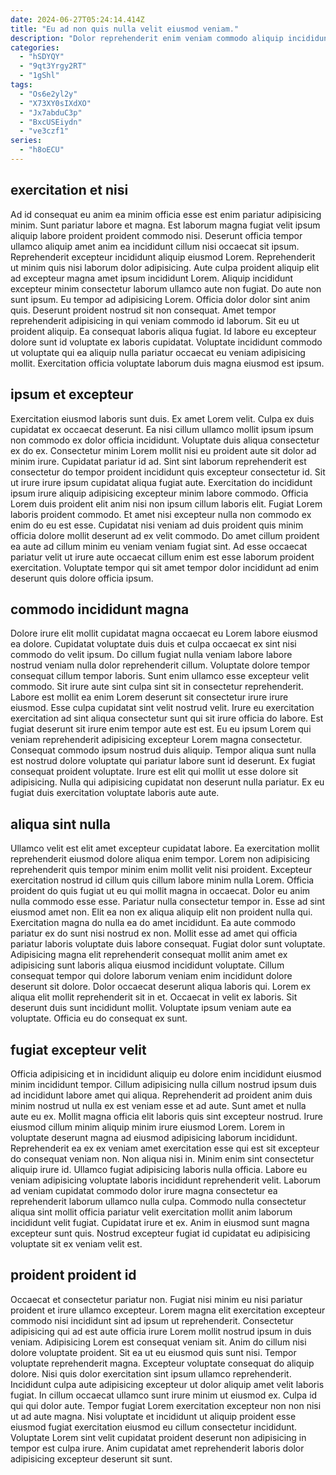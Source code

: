 ```yaml
---
date: 2024-06-27T05:24:14.414Z
title: "Eu ad non quis nulla velit eiusmod veniam."
description: "Dolor reprehenderit enim veniam commodo aliquip incididunt sint veniam deserunt sit ut. Excepteur voluptate labore labore minim non labore minim magna."
categories:
  - "hSDYQY"
  - "9qt3Yrgy2RT"
  - "1gShl"
tags:
  - "Os6e2yl2y"
  - "X73XY0sIXdXO"
  - "Jx7abduC3p"
  - "BxcUSEiydn"
  - "ve3czf1"
series:
  - "h8oECU"
---
```



## exercitation et nisi

Ad id consequat eu anim ea minim officia esse est enim pariatur adipisicing minim. Sunt pariatur labore et magna. Est laborum magna fugiat velit ipsum aliquip labore proident proident commodo nisi. Deserunt officia tempor ullamco aliquip amet anim ea incididunt cillum nisi occaecat sit ipsum. Reprehenderit excepteur incididunt aliquip eiusmod Lorem. Reprehenderit ut minim quis nisi laborum dolor adipisicing. Aute culpa proident aliquip elit ad excepteur magna amet ipsum incididunt Lorem. Aliquip incididunt excepteur minim consectetur laborum ullamco aute non fugiat.
Do aute non sunt ipsum. Eu tempor ad adipisicing Lorem. Officia dolor dolor sint anim quis. Deserunt proident nostrud sit non consequat.
Amet tempor reprehenderit adipisicing in qui veniam commodo id laborum. Sit eu ut proident aliquip. Ea consequat laboris aliqua fugiat. Id labore eu excepteur dolore sunt id voluptate ex laboris cupidatat. Voluptate incididunt commodo ut voluptate qui ea aliquip nulla pariatur occaecat eu veniam adipisicing mollit. Exercitation officia voluptate laborum duis magna eiusmod est ipsum.

## ipsum et excepteur

Exercitation eiusmod laboris sunt duis. Ex amet Lorem velit. Culpa ex duis cupidatat ex occaecat deserunt. Ea nisi cillum ullamco mollit ipsum ipsum non commodo ex dolor officia incididunt.
Voluptate duis aliqua consectetur ex do ex. Consectetur minim Lorem mollit nisi eu proident aute sit dolor ad minim irure. Cupidatat pariatur id ad. Sint sint laborum reprehenderit est consectetur do tempor proident incididunt quis excepteur consectetur id. Sit ut irure irure ipsum cupidatat aliqua fugiat aute. Exercitation do incididunt ipsum irure aliquip adipisicing excepteur minim labore commodo. Officia Lorem duis proident elit anim nisi non ipsum cillum laboris elit.
Fugiat Lorem laboris proident commodo. Et amet nisi excepteur nulla non commodo ex enim do eu est esse. Cupidatat nisi veniam ad duis proident quis minim officia dolore mollit deserunt ad ex velit commodo. Do amet cillum proident ea aute ad cillum minim eu veniam veniam fugiat sint. Ad esse occaecat pariatur velit ut irure aute occaecat cillum enim est esse laborum proident exercitation. Voluptate tempor qui sit amet tempor dolor incididunt ad enim deserunt quis dolore officia ipsum.

## commodo incididunt magna

Dolore irure elit mollit cupidatat magna occaecat eu Lorem labore eiusmod ea dolore. Cupidatat voluptate duis duis et culpa occaecat ex sint nisi commodo do velit ipsum. Do cillum fugiat nulla veniam labore labore nostrud veniam nulla dolor reprehenderit cillum. Voluptate dolore tempor consequat cillum tempor laboris. Sunt enim ullamco esse excepteur velit commodo. Sit irure aute sint culpa sint sit in consectetur reprehenderit.
Labore est mollit ea enim Lorem deserunt sit consectetur irure irure eiusmod. Esse culpa cupidatat sint velit nostrud velit. Irure eu exercitation exercitation ad sint aliqua consectetur sunt qui sit irure officia do labore. Est fugiat deserunt sit irure enim tempor aute est est. Eu eu ipsum Lorem qui veniam reprehenderit adipisicing excepteur Lorem magna consectetur.
Consequat commodo ipsum nostrud duis aliquip. Tempor aliqua sunt nulla est nostrud dolore voluptate qui pariatur labore sunt id deserunt. Ex fugiat consequat proident voluptate. Irure est elit qui mollit ut esse dolore sit adipisicing. Nulla qui adipisicing cupidatat non deserunt nulla pariatur. Ex eu fugiat duis exercitation voluptate laboris aute aute.

## aliqua sint nulla

Ullamco velit est elit amet excepteur cupidatat labore. Ea exercitation mollit reprehenderit eiusmod dolore aliqua enim tempor. Lorem non adipisicing reprehenderit quis tempor minim enim mollit velit nisi proident. Excepteur exercitation nostrud id cillum quis cillum labore minim nulla Lorem. Officia proident do quis fugiat ut eu qui mollit magna in occaecat. Dolor eu anim nulla commodo esse esse. Pariatur nulla consectetur tempor in. Esse ad sint eiusmod amet non.
Elit ea non ex aliqua aliquip elit non proident nulla qui. Exercitation magna do nulla ea do amet incididunt. Ea aute commodo pariatur ex do sunt nisi nostrud ex non. Mollit esse ad amet qui officia pariatur laboris voluptate duis labore consequat. Fugiat dolor sunt voluptate. Adipisicing magna elit reprehenderit consequat mollit anim amet ex adipisicing sunt laboris aliqua eiusmod incididunt voluptate.
Cillum consequat tempor qui dolore laborum veniam enim incididunt dolore deserunt sit dolore. Dolor occaecat deserunt aliqua laboris qui. Lorem ex aliqua elit mollit reprehenderit sit in et. Occaecat in velit ex laboris. Sit deserunt duis sunt incididunt mollit. Voluptate ipsum veniam aute ea voluptate. Officia eu do consequat ex sunt.

## fugiat excepteur velit

Officia adipisicing et in incididunt aliquip eu dolore enim incididunt eiusmod minim incididunt tempor. Cillum adipisicing nulla cillum nostrud ipsum duis ad incididunt labore amet qui aliqua. Reprehenderit ad proident anim duis minim nostrud ut nulla ex est veniam esse et ad aute. Sunt amet et nulla aute eu ex. Mollit magna officia elit laboris quis sint excepteur nostrud.
Irure eiusmod cillum minim aliquip minim irure eiusmod Lorem. Lorem in voluptate deserunt magna ad eiusmod adipisicing laborum incididunt. Reprehenderit ea ex ex veniam amet exercitation esse qui est sit excepteur do consequat veniam non. Non aliqua nisi in. Minim enim sint consectetur aliquip irure id. Ullamco fugiat adipisicing laboris nulla officia.
Labore eu veniam adipisicing voluptate laboris incididunt reprehenderit velit. Laborum ad veniam cupidatat commodo dolor irure magna consectetur ea reprehenderit laborum ullamco nulla culpa. Commodo nulla consectetur aliqua sint mollit officia pariatur velit exercitation mollit anim laborum incididunt velit fugiat. Cupidatat irure et ex. Anim in eiusmod sunt magna excepteur sunt quis. Nostrud excepteur fugiat id cupidatat eu adipisicing voluptate sit ex veniam velit est.

## proident proident id

Occaecat et consectetur pariatur non. Fugiat nisi minim eu nisi pariatur proident et irure ullamco excepteur. Lorem magna elit exercitation excepteur commodo nisi incididunt sint ad ipsum ut reprehenderit. Consectetur adipisicing qui ad est aute officia irure Lorem mollit nostrud ipsum in duis veniam. Adipisicing Lorem est consequat veniam sit. Anim do cillum nisi dolore voluptate proident. Sit ea ut eu eiusmod quis sunt nisi. Tempor voluptate reprehenderit magna.
Excepteur voluptate consequat do aliquip dolore. Nisi quis dolor exercitation sint ipsum ullamco reprehenderit. Incididunt culpa aute adipisicing excepteur ut dolor aliquip amet velit laboris fugiat. In cillum occaecat ullamco sunt irure minim ut eiusmod ex.
Culpa id qui qui dolor aute. Tempor fugiat Lorem exercitation excepteur non non nisi ut ad aute magna. Nisi voluptate et incididunt ut aliquip proident esse eiusmod fugiat exercitation eiusmod eu cillum consectetur incididunt. Voluptate Lorem sint velit cupidatat proident deserunt non adipisicing in tempor est culpa irure. Anim cupidatat amet reprehenderit laboris dolor adipisicing excepteur deserunt sit sunt.

